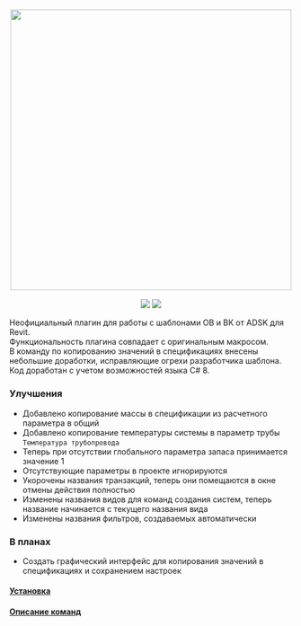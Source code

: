 <h3 align="center"><img src="https://i.imgur.com/mLrwrRs.png" width="500px"></h3>
<p align="center">
  <a href="https://github.com/Nice3point/ADSK-Automatization/releases/latest"><img src="https://img.shields.io/github/release/Nice3point/ADSK-Automatization"></a>
    <a href="https://github.com/Nice3point/ADSK-Automatization/issues"><img src="https://img.shields.io/github/issues/Nice3point/ADSK-Automatization"></a>
</p>
  
Неофициальный плагин для работы с шаблонами ОВ и ВК от ADSK для Revit.   
Функциональность плагина совпадает с оригинальным макросом.  
В команду по копированию значений в спецификациях внесены небольшие доработки, исправляющие огрехи разработчика шаблона.  
Код доработан с учетом возможностей языка С# 8.

### Улучшения
- Добавлено копирование массы в спецификации из расчетного параметра в общий
- Добавлено копирование температуры системы в параметр трубы `Температура трубопровода`
- Теперь при отсутствии глобального параметра запаса принимается значение 1
- Отсутствующие параметры в проекте игнорируются
- Укорочены названия транзакций, теперь они помещаются в окне отмены действия полностью
- Изменены названия видов для команд создания систем, теперь название начинается с текущего названия вида
- Изменены названия фильтров, создаваемых автоматически

### В планах
- Создать графический интерфейс для копирования значений в спецификациях и сохранением настроек

#### [Установка](https://github.com/Nice3point/ADSK-Automatization/wiki/%D0%A3%D1%81%D1%82%D0%B0%D0%BD%D0%BE%D0%B2%D0%BA%D0%B0)
#### [Описание команд](https://knowledge.autodesk.com/ru/support/revit-products/learn-explore/caas/simplecontent/content/-D1-80-D1-83-D0-BA-D0-BE-D0-B2-D0-BE-D0-B4-D1-81-D1-82-D0-B2-D0-BE--D0-BA--D1-88-D0-B0-D0-B1.html)
